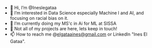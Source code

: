 - 👋 Hi, I’m @Ineslegataa
- 👀 I’m interested in Data Science especially Machine l and AI, and focusing on racial bias on it.
- 🌱 I’m currently doing my MS'c in Ai for ML at SISSA
- 💞️ Not all of my projects are here, lets keep in touch!
- 📫 How to reach me @elgataaines@gmail.com or Linkedln "Ines El Gataa".

<!---
Ineslegataa/Ineslegataa is a ✨ special ✨ repository because its `README.md` (this file) appears on your GitHub profile.
You can click the Preview link to take a look at your changes.
--->
